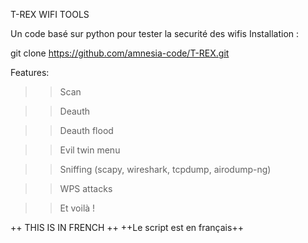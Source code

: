 T-REX WIFI TOOLS


Un code basé sur python pour tester la securité des wifis
Installation : 

git clone https://github.com/amnesia-code/T-REX.git


Features:
  
  >>Scan
  
  >>Deauth
  
  >>Deauth flood
  
  >>Evil twin menu
  
  >>Sniffing (scapy, wireshark, tcpdump, airodump-ng)
  
  >>WPS attacks
  
  >>Et voilà !




++ THIS IS IN FRENCH ++
++Le script est en français++
